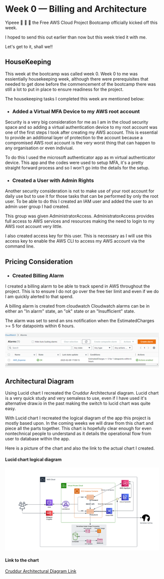 # Week 0 — Billing and Architecture

Yipeee :dancer: :dancer: :dancer:   the Free AWS Cloud Project Bootcamp officially kicked off this week.

I hoped to send this out earlier than now but this week tried it with me.

Let's get to it, shall we!!

## HouseKeeping 

This week at the bootcamp was called week 0.
Week 0 to me was essientially housekeeping week, although there were prerequisites that needed to get done before the commencement of the bootcamp there was still a lot to put in place to ensure readiness for the project.

The housekeeping tasks I completed this week are mentioned below:

- ### Added a Virtual MFA Device to my AWS root account

Security is a very big consideration for me as I am in the cloud security space and so adding a virtual authentication device to my root account was one of the first steps I took after creating my AWS account. This is essential to provide an additional layer of protection to the account because a compromised AWS root account is the very worst thing that can happen to any organisation or even indiviual.

To do this I used the microsoft authenticator app as m virtual authenticator device.
This app and the codes were used to setup MFA, it's a pretty straight forward process and so I won't go into the details for the setup.

- ### Created a User with Admin Rights

Another security consideration is not to make use of your root account for daily use but to use it for those tasks that can be performed by only the root user. To be able to do this I created an IAM user and added the user to an admin user group I had created. 

This group was given AdministratorAccess. AdministratorAccess provides full access to AWS services and resources making the need to login to my AWS root account very little.

I also created access key for this user. This is necessary as I will use this access key to enable the AWS CLI to access my AWS account via the command line.

## Pricing Consideration

- ### Created Billing Alarm

I created a billing alarm to be able to track spend in AWS throughout the project. This is to ensure I do not go over the free tier limit and even if we do I am quickly alerted to that spend.

A billing alarm is created from cloudwatch
Cloudwatch alarms can be in either an "In alarm" state, an "ok" state or an "Insufficient" state.

The alarm was set to send an sns notification when the EstimatedCharges >= 5 for datapoints within 6 hours.

![My Billing Alarm](./imgs/billing1.png "Billing Alarm")


## Architectural Diagram

Using Lucid chart I recreated the Cruddur Architectural diagram.
Lucid chart is a very quick study and very semaless to use, even if I have used it's alternative draw.io in the past making the switch to lucid chart was quite easy.

With Lucid chart I recreated the logical diagram of the app this project is mostly based upon. In the coming weeks we will draw from this chart and piece all the parts together. This chart is hopefully clear enough for even nontechnical people to understand as it details the operational flow from user to database within the app.

Here is a picture of the chart and also the link to the actual chart I created.

#### Lucid chart logical diagram
![Cruddur Architectural Diagram](./imgs/CruddurArchitecture.png "Cruddur Logical Diagram")

#### Link to the chart
[Cruddur Architectural Diagram Link](https://lucid.app/lucidchart/12786108-6aad-4199-9d84-3b9eafda0bef/edit?view_items=tm6xBl9_h0hH&invitationId=inv_f35934e1-0b84-4e4a-b664-1e28c9322d98)